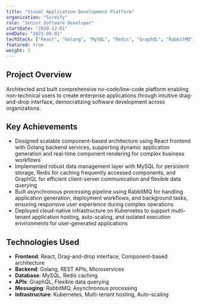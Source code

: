 ```yaml
---
title: "Visual Application Development Platform"
organization: "Sureify"
role: "Senior Software Developer"
startDate: "2020-12-01"
endDate: "2021-09-01"
techStack: ["React", "Golang", "MySQL", "Redis", "GraphQL", "RabbitMQ", "Kubernetes"]
featured: true
weight: 5
---
```


## Project Overview

Architected and built comprehensive no-code/low-code platform enabling non-technical users to create enterprise applications through intuitive drag-and-drop interface, democratizing software development across organizations.

## Key Achievements

- Designed scalable component-based architecture using React frontend with Golang backend services, supporting dynamic application generation and real-time component rendering for complex business workflows
- Implemented robust data management layer with MySQL for persistent storage, Redis for caching frequently accessed components, and GraphQL for efficient client-server communication and flexible data querying
- Built asynchronous processing pipeline using RabbitMQ for handling application generation, deployment workflows, and background tasks, ensuring responsive user experience during complex operations
- Deployed cloud-native infrastructure on Kubernetes to support multi-tenant application hosting, auto-scaling, and isolated execution environments for user-generated applications

## Technologies Used

- **Frontend**: React, Drag-and-drop interface, Component-based architecture
- **Backend**: Golang, REST APIs, Microservices
- **Database**: MySQL, Redis caching
- **APIs**: GraphQL, Flexible data querying
- **Messaging**: RabbitMQ, Asynchronous processing
- **Infrastructure**: Kubernetes, Multi-tenant hosting, Auto-scaling
